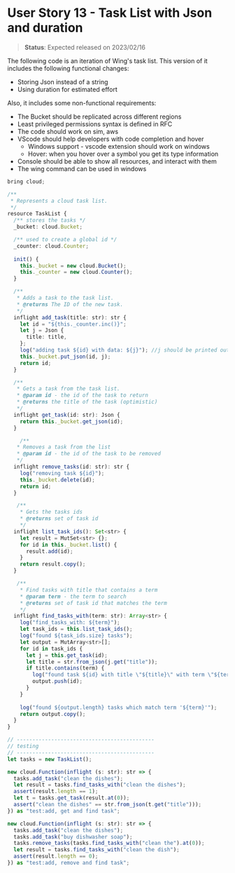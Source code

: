 # User Story 13 - Task List with Json and duration

> **Status**: Expected released on 2023/02/16

The following code is an iteration of Wing's task list.
This version of it includes the following functional changes:
- Storing Json instead of a string
- Using duration for estimated effort

Also, it includes some non-functional requirements: 
- The Bucket should be replicated across different regions 
- Least privileged permissions syntax is defined in RFC
- The code should work on sim, aws
- VScode should help developers with code completion and hover
  - Windows support - vscode extension should work on windows
  - Hover: when you hover over a symbol you get its type information
- Console should be able to show all resources, and interact with them
- The wing command can be used in windows

```ts (wing)
bring cloud;

/**
 * Represents a cloud task list.
 */
resource TaskList {
  /** stores the tasks */
  _bucket: cloud.Bucket;

  /** used to create a global id */
  _counter: cloud.Counter;
  
  init() {
    this._bucket = new cloud.Bucket();
    this._counter = new cloud.Counter();
  }

  /** 
   * Adds a task to the task list.
   * @returns The ID of the new task.
   */
  inflight add_task(title: str): str {
    let id = "${this._counter.inc()}";
    let j = Json { 
      title: title, 
    };
    log("adding task ${id} with data: ${j}"); //j should be printed out nicely 
    this._bucket.put_json(id, j);
    return id;
  }

  /** 
   * Gets a task from the task list.
   * @param id - the id of the task to return
   * @returns the title of the task (optimistic)
   */
  inflight get_task(id: str): Json {
    return this._bucket.get_json(id);
  }

    /** 
   * Removes a task from the list
   * @param id - the id of the task to be removed
   */
  inflight remove_tasks(id: str): str {
    log("removing task ${id}");
    this._bucket.delete(id);
    return id;
  }

   /** 
    * Gets the tasks ids 
    * @returns set of task id
    */
  inflight list_task_ids(): Set<str> {
    let result = MutSet<str> {};
    for id in this._bucket.list() {
      result.add(id);
    }
    return result.copy();
  }

   /** 
    * Find tasks with title that contains a term
    * @param term - the term to search
    * @returns set of task id that matches the term
    */
  inflight find_tasks_with(term: str): Array<str> {
    log("find_tasks_with: ${term}");
    let task_ids = this.list_task_ids();
    log("found ${task_ids.size} tasks");
    let output = MutArray<str>[];
    for id in task_ids {
      let j = this.get_task(id); 
      let title = str.from_json(j.get("title"));
      if title.contains(term) { 
        log("found task ${id} with title \"${title}\" with term \"${term}\"");
        output.push(id);
      }
    }
    
    log("found ${output.length} tasks which match term '${term}'");
    return output.copy();
  }
}

// --------------------------------------------
// testing
// --------------------------------------------
let tasks = new TaskList();

new cloud.Function(inflight (s: str): str => {
  tasks.add_task("clean the dishes");
  let result = tasks.find_tasks_with("clean the dishes");
  assert(result.length == 1);
  let t = tasks.get_task(result.at(0));
  assert("clean the dishes" == str.from_json(t.get("title")));
}) as "test:add, get and find task";

new cloud.Function(inflight (s: str): str => {
  tasks.add_task("clean the dishes");
  tasks.add_task("buy dishwasher soap");
  tasks.remove_tasks(tasks.find_tasks_with("clean the").at(0));
  let result = tasks.find_tasks_with("clean the dish");
  assert(result.length == 0);
}) as "test:add, remove and find task";
```
